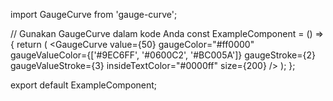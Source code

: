 import GaugeCurve from 'gauge-curve';

// Gunakan GaugeCurve dalam kode Anda
const ExampleComponent = () => {
  return (
    <GaugeCurve
      value={50}
      gaugeColor="#ff0000"
      gaugeValueColor={['#9EC6FF', '#0600C2', '#BC005A']}
      gaugeStroke={2}
      gaugeValueStroke={3}
      insideTextColor="#0000ff"
      size={200}
    />
  );
};

export default ExampleComponent;
